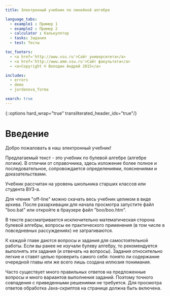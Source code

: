 ```yaml
---
title: Электронный учебник по линейной алгебре

language_tabs:
  - example1 : Пример 1
  - example2 : Пример 2
  - calculator : Калькулятор
  - tasks: Задания
  - test: Тесты

toc_footers:
  - <a href='http://www.vsu.ru'>Сайт университета</a>
  - <a href='http://www.amm.vsu.ru'>Сайт факультета</a>
  - <a>Copyright © Володин Андрей 2015</a>

includes:
  - errors
  - demo
  - jordanova_forma

search: true
---
```


{::options hard_wrap="true" transliterated_header_ids="true"/}

#  Введение

Добро пожаловать в наш электронный учебник!

Предлагаемый текст - это учебник по булевой алгебре (алгебре логики). В отличии от справочника, здесь изложение более полное и последовательное, сопровождается определениями, пояснениями и доказательствами.

Учебник рассчитан на уровень школьника старших классов или студента ВУЗ-а.

Для чтения "off-line" можно скачать весь учебник целиком в виде архива. После разархивации для начала просмотра запустите файл "boo.bat" или откройте в браузере файл "boo/boo.htm".

В тексте рассматривается исключительно математическая сторона булевой алгебры, вопросы ее практического применения (в том числе в повседневных рассуждениях) не затрагиваются.

К каждой главе даются вопросы и задания для самостоятельной работы. Если вы ранее не изучали булеву алгебру, то рекомендуется выполнять эти задания (и отвечать на вопросы). Задания относительно легкие и ставят целью проверить самого себя: понято ли содержание очередной главы или же всего лишь создана иллюзия понимания.

Часто существует много правильных ответов на предложенные вопросы и много вариантов выполнения заданий. Поэтому точного совпадения с приведенными решениями не требуется. Для просмотра ответов обработка Java-скриптов на странице должна быть включена.
